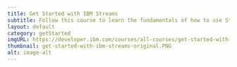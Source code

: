 ```yaml
---
title: Get Started with IBM Streams
subtitle: Follow this course to learn the fundamentals of how to use Streams Studio and the Streams Console.
layout: default
category: getStarted
imgURL: https://developer.ibm.com/courses/all-courses/get-started-with-ibm-streams/
thumbnail: get-started-with-ibm-streams-original.PNG
alt: image-alt
---
```

